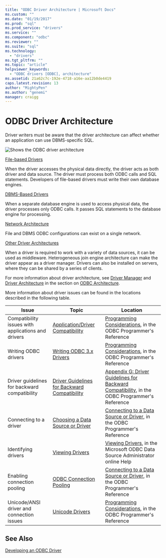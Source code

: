 ```yaml
---
title: "ODBC Driver Architecture | Microsoft Docs"
ms.custom: ""
ms.date: "01/19/2017"
ms.prod: "sql"
ms.prod_service: "drivers"
ms.service: ""
ms.component: "odbc"
ms.reviewer: ""
ms.suite: "sql"
ms.technology: 
  - "drivers"
ms.tgt_pltfrm: ""
ms.topic: "article"
helpviewer_keywords: 
  - "ODBC drivers [ODBC], architecture"
ms.assetid: 21a62c7c-192e-4718-a16e-aa12b0de4419
caps.latest.revision: 13
author: "MightyPen"
ms.author: "genemi"
manager: craigg
---
```

# ODBC Driver Architecture
Driver writers must be aware that the driver architecture can affect whether an application can use DBMS-specific SQL.  
  
 ![Shows the ODBC driver architecture](../../../odbc/reference/develop-driver/media/odbcdriverovruarch.gif "ODBCDriverOvruArch")  
  
 [File-based Drivers](../../../odbc/reference/file-based-drivers.md)  
  
 When the driver accesses the physical data directly, the driver acts as both driver and data source. The driver must process both ODBC calls and SQL statements. Developers of file-based drivers must write their own database engines.  
  
 [DBMS-Based Drivers](../../../odbc/reference/dbms-based-drivers.md)  
  
 When a separate database engine is used to access physical data, the driver processes only ODBC calls. It passes SQL statements to the database engine for processing.  
  
 [Network Architecture](../../../odbc/reference/network-example.md)  
  
 File and DBMS ODBC configurations can exist on a single network.  
  
 [Other Driver Architectures](../../../odbc/reference/other-driver-architectures.md)  
  
 When a driver is required to work with a variety of data sources, it can be used as middleware. Heterogeneous join engine architecture can make the driver appear as a driver manager. Drivers can also be installed on servers, where they can be shared by a series of clients.  
  
 For more information about driver architecture, see [Driver Manager](../../../odbc/reference/the-driver-manager.md) and [Driver Architecture](../../../odbc/reference/driver-architecture.md) in the section on [ODBC Architecture](../../../odbc/reference/odbc-architecture.md).  
  
 More information about driver issues can be found in the locations described in the following table.  
  
|Issue|Topic|Location|  
|-----------|-----------|--------------|  
|Compatibility issues with applications and drivers|[Application/Driver Compatibility](../../../odbc/reference/develop-app/application-and-driver-compatibility.md)|[Programming Considerations](../../../odbc/reference/develop-app/programming-considerations.md), in the ODBC Programmer's Reference|  
|Writing ODBC drivers|[Writing ODBC 3.x Drivers](../../../odbc/reference/develop-app/writing-odbc-3-x-drivers.md)|[Programming Considerations](../../../odbc/reference/develop-app/programming-considerations.md), in the ODBC Programmer's Reference|  
|Driver guidelines for backward compatibility|[Driver Guidelines for Backward Compatibility](../../../odbc/reference/appendixes/appendix-g-driver-guidelines-for-backward-compatibility.md)|[Appendix G: Driver Guidelines for Backward Compatibility](../../../odbc/reference/appendixes/appendix-g-driver-guidelines-for-backward-compatibility.md), in the ODBC Programmer's Reference|  
|Connecting to a driver|[Choosing a Data Source or Driver](../../../odbc/reference/develop-app/choosing-a-data-source-or-driver.md)|[Connecting to a Data Source or Driver](../../../odbc/reference/develop-app/connecting-to-a-data-source-or-driver.md), in the ODBC Programmer's Reference|  
|Identifying drivers|[Viewing Drivers](../../../odbc/admin/viewing-drivers.md)|[Viewing Drivers](../../../odbc/admin/viewing-drivers.md), in the Microsoft ODBC Data Source Administrator online Help|  
|Enabling connection pooling|[ODBC Connection Pooling](../../../odbc/reference/develop-app/driver-manager-connection-pooling.md)|[Connecting to a Data Source or Driver](../../../odbc/reference/develop-app/connecting-to-a-data-source-or-driver.md), in the ODBC Programmer's Reference|  
|Unicode/ANSI driver and connection issues|[Unicode Drivers](../../../odbc/reference/develop-app/unicode-drivers.md)|[Programming Considerations](../../../odbc/reference/develop-app/programming-considerations.md), in the ODBC Programmer's Reference|  
  
## See Also  
 [Developing an ODBC Driver](../../../odbc/reference/develop-driver/developing-an-odbc-driver.md)
